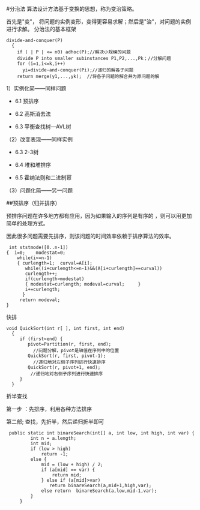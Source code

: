#分治法
算法设计方法基于变换的思想，称为变治策略。

首先是"变"， 将问题的实例变形，变得更容易求解；然后是"治"，对问题的实例进行求解。
分治法的基本框架

    divide-and-conquer(P)
      {
        if ( | P | <= n0) adhoc(P);//解决小规模的问题
        divide P into smaller subinstances P1,P2,...,Pk；//分解问题
        for (i=1,i<=k,i++)
          yi=divide-and-conquer(Pi);//递归的解各子问题
        return merge(y1,...,yk);  //将各子问题的解合并为原问题的解

1）实例化简——同样问题

  * 6.1  预排序

   * 6.2  高斯消去法

   * 6.3  平衡查找树—AVL树

（2）改变表现——同样实例

   * 6.3  2-3树

   * 6.4  堆和堆排序

   * 6.5  霍纳法则和二进制幂

（3）问题化简——另一问题

##预排序（归并排序）

预排序问题在许多地方都有应用，因为如果输入的序列是有序的
，则可以用更加简单的处理方式。

因此很多问题需要先排序，则该问题的时间效率依赖于排序算法的效率。

     int ststmode([0..n-1])
    {  i=0;    modestat=0;
        while(i<=n-1)
        { curlength=1;  curval=A[i];
           while((i+curlength<=n-1)&&(A[i+curlength]==curval))
           curlength++;
           if(curlength>modestat)
           { modestat=curlength; modeval=curval;     }
           i+=curlength;
          }
         return modeval;
    }

快排

    void QuickSort(int r[ ], int first, int end)
      {
         if (first<end) {
            pivot=Partition(r, first, end);
              //问题分解，pivot是轴值在序列中的位置
            QuickSort(r, first, pivot-1);
              //递归地对左侧子序列进行快速排序
            QuickSort(r, pivot+1, end);
             //递归地对右侧子序列进行快速排序
         }
      }

折半查找

 第一步 ：先排序，利用各种方法排序

 第二部; 查找，先折半，然后递归折半即可

     public static int binareSearch(int[] a, int low, int high, int var) {
             int n = a.length;
             int mid;
             if (low > high)
                 return -1;
             else {
                 mid = (low + high) / 2;
                 if (a[mid] == var) {
                     return mid;
                 } else if (a[mid]>var)
                    return binareSearch(a,mid+1,high,var);
                 else return  binareSearch(a,low,mid-1,var);
             }
         }